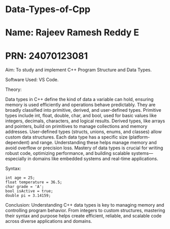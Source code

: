 # Data-Types-of-Cpp
# Name: Rajeev Ramesh Reddy E
# PRN: 24070123081
Aim: To study and implement C++ Program Structure and Data Types.


Software Used: VS Code.

Theory: 


Data types in C++ define the kind of data a variable can hold, ensuring memory is used efficiently and operations behave predictably. They are broadly classified into primitive, derived, and user-defined types.
Primitive types include int, float, double, char, and bool, used for basic values like integers, decimals, characters, and logical results. Derived types, like arrays and pointers, build on primitives to manage collections and memory addresses. User-defined types (structs, unions, enums, and classes) allow custom data structures.
Each data type has a specific size (platform-dependent) and range. Understanding these helps manage memory and avoid overflow or precision loss.
Mastery of data types is crucial for writing robust code, optimizing performance, and building scalable systems—especially in domains like embedded systems and real-time applications.


Syntax: 

    int age = 25;
    float temperature = 36.5;
    char grade = 'A';
    bool isActive = true;
    double pi = 3.14159;

Conclusion: Understanding C++ data types is key to managing memory and controlling program behavior. From integers to custom structures, mastering their syntax and purpose helps create efficient, reliable, and scalable code across diverse applications and domains.





